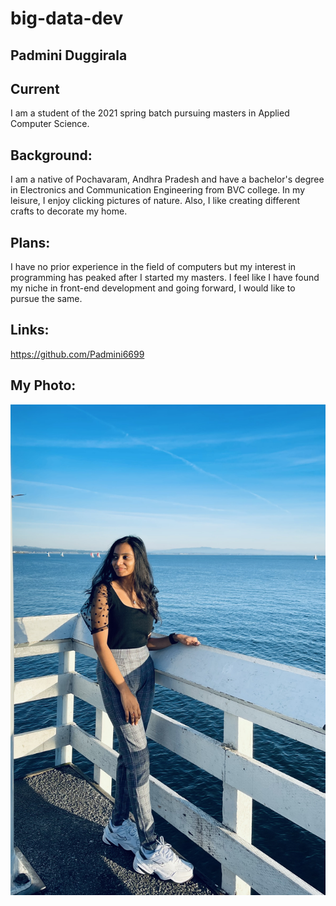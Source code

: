 # big-data-dev

## Padmini Duggirala

## Current
I am a student of the 2021 spring batch pursuing masters in Applied Computer Science.

## Background:
I am a native of Pochavaram, Andhra Pradesh and have a bachelor's degree in Electronics and Communication Engineering from BVC college. In my leisure, I enjoy clicking pictures of nature. Also, I like creating different crafts to decorate my home.

## Plans:
I have no prior experience in the field of computers but my interest in programming has peaked after I started my masters. I feel like I have found my niche in front-end development and going forward, I would like to pursue the same.

## Links:
https://github.com/Padmini6699

## My Photo:
![Picture](https://github.com/Padmini6699/big-data-dev/blob/main/image.jpg)



